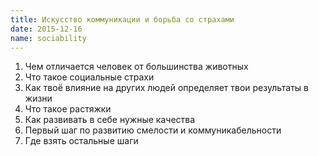 ```yaml
---
title: Искусство коммуникации и борьба со страхами
date: 2015-12-16
name: sociability
---
```


1. Чем отличается человек от большинства животных
2. Что такое социальные страхи
3. Как твоё влияние на других людей определяет твои результаты в жизни
4. Что такое растяжки
5. Как развивать в себе нужные качества
6. Первый шаг по развитию смелости и коммуникабельности
7. Где взять остальные шаги
